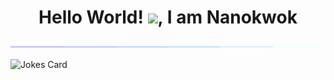 <h1 align="center">Hello World! <img src="https://raw.githubusercontent.com/MartinHeinz/MartinHeinz/master/wave.gif" width="30px">, I am Nanokwok </h1>

<p  align="center">
<img src="https://github.com/hhpr98/hhpr98/blob/main/gif/barloading.gif">

![Jokes Card](https://readme-jokes.vercel.app/api)
  
<g class="abiz-head" data-svg-origin="59.562307357788086 54.99765396118164" transform="matrix(1.04823,0,0,1.04823,-2.873218703811091,-5.619632232380027)" style="transform-origin: 0px 0px 0px;"><path fill="#D1F4FC" d="M36.1 19.4l21.4-9.5c4.7-2.1 10.3-.9 13.7 2.9l15.7 17.4c3.5 3.8 4.1 9.5 1.5 14L76.7 64.4c-2.5 4.5-7.7 6.8-12.8 5.7 0 0-19.8-4.1-25.3-5.7-4-1.1-6.6-5.3-7-9.6l-2.4-23.3c-.6-5.1 2.2-10 6.9-12.1z" class="abiz-skin"></path><path fill="none" stroke="#004E88" stroke-linecap="round" stroke-linejoin="round" stroke-miterlimit="10" stroke-width=".775" d="M42.6 42.1c-.3 1.6-1.9 2.7-3.5 2.3-1.6-.3-2.7-1.9-2.3-3.5m19.1 4c-.3 1.6-1.9 2.7-3.5 2.3-1.6-.3-2.7-1.9-2.3-3.5m-2.4 7.2c-.3 1.6-1.9 2.7-3.5 2.3-1.6-.3-2.7-1.9-2.3-3.5" class="abiz-face"></path><path fill="#9FD4E5" d="M86.9 30.2L71.2 12.7c-.8-.9-1.7-1.7-2.8-2.3 4.7 6.3 7.6 14.3 7.6 23 0 15.8-9.2 29.2-22.2 34.4C59.2 69 63.9 70 63.9 70c5.1 1.1 10.2-1.2 12.8-5.7L88.4 44c2.6-4.4 2-10-1.5-13.8z" class="abiz-s"></path></g>
